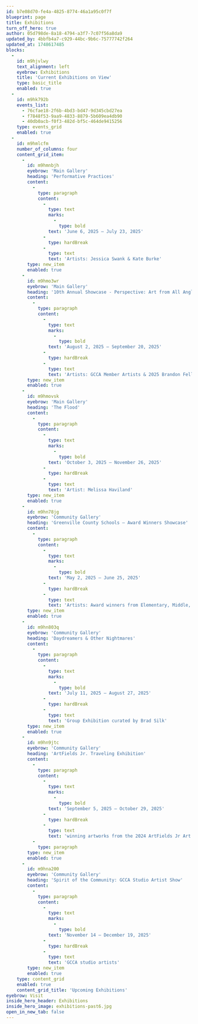 ```yaml
---
id: b7e08d70-fe4a-4825-8774-46a1a95c0f7f
blueprint: page
title: Exhibitions
turn_off_hero: true
author: 05d798de-8a18-4794-a3f7-7c07f56a8da9
updated_by: 4bbfb4a7-c929-44bc-9b6c-75777742f264
updated_at: 1748617485
blocks:
  -
    id: m9hjvlwy
    text_alignment: left
    eyebrow: Exhibitions
    title: 'Current Exhibitions on View'
    type: basic_title
    enabled: true
  -
    id: m9hk792b
    events_list:
      - 76cfae18-2f6b-4bd3-bd47-9d345cbd27ea
      - f7848f53-9aa9-4833-8879-5b609ea4db90
      - 40db0acb-f0f3-482d-bf5c-464de9415256
    type: events_grid
    enabled: true
  -
    id: m9hmlcfm
    number_of_columns: four
    content_grid_item:
      -
        id: m9hmnbjh
        eyebrow: 'Main Gallery'
        heading: 'Performative Practices'
        content:
          -
            type: paragraph
            content:
              -
                type: text
                marks:
                  -
                    type: bold
                text: 'June 6, 2025 – July 23, 2025'
              -
                type: hardBreak
              -
                type: text
                text: 'Artists: Jessica Swank & Kate Burke'
        type: new_item
        enabled: true
      -
        id: m9hmo3wr
        eyebrow: 'Main Gallery'
        heading: '10th Annual Showcase - Perspective: Art from All Angles Juried Prize Exhibition'
        content:
          -
            type: paragraph
            content:
              -
                type: text
                marks:
                  -
                    type: bold
                text: 'August 2, 2025 – September 20, 2025'
              -
                type: hardBreak
              -
                type: text
                text: 'Artists: GCCA Member Artists & 2025 Brandon Fellows'
        type: new_item
        enabled: true
      -
        id: m9hmovsk
        eyebrow: 'Main Gallery'
        heading: 'The Flood'
        content:
          -
            type: paragraph
            content:
              -
                type: text
                marks:
                  -
                    type: bold
                text: 'October 3, 2025 – November 26, 2025'
              -
                type: hardBreak
              -
                type: text
                text: 'Artist: Melissa Haviland'
        type: new_item
        enabled: true
      -
        id: m9hn78jg
        eyebrow: 'Community Gallery'
        heading: 'Greenville County Schools – Award Winners Showcase'
        content:
          -
            type: paragraph
            content:
              -
                type: text
                marks:
                  -
                    type: bold
                text: 'May 2, 2025 – June 25, 2025'
              -
                type: hardBreak
              -
                type: text
                text: 'Artists: Award winners from Elementary, Middle, & High School'
        type: new_item
        enabled: true
      -
        id: m9hn803q
        eyebrow: 'Community Gallery'
        heading: 'Daydreamers & Other Nightmares'
        content:
          -
            type: paragraph
            content:
              -
                type: text
                marks:
                  -
                    type: bold
                text: 'July 11, 2025 – August 27, 2025'
              -
                type: hardBreak
              -
                type: text
                text: 'Group Exhibition curated by Brad Silk'
        type: new_item
        enabled: true
      -
        id: m9hn9jtc
        eyebrow: 'Community Gallery'
        heading: 'ArtFields Jr. Traveling Exhibition'
        content:
          -
            type: paragraph
            content:
              -
                type: text
                marks:
                  -
                    type: bold
                text: 'September 5, 2025 – October 29, 2025'
              -
                type: hardBreak
              -
                type: text
                text: 'winning artworks from the 2024 ArtFields Jr Art Competition in addition to area participants.'
          -
            type: paragraph
        type: new_item
        enabled: true
      -
        id: m9hna200
        eyebrow: 'Community Gallery'
        heading: 'Spirit of the Community: GCCA Studio Artist Show'
        content:
          -
            type: paragraph
            content:
              -
                type: text
                marks:
                  -
                    type: bold
                text: 'November 14 – December 19, 2025'
              -
                type: hardBreak
              -
                type: text
                text: 'GCCA studio artists'
        type: new_item
        enabled: true
    type: content_grid
    enabled: true
    content_grid_title: 'Upcoming Exhibitions'
eyebrow: Visit
inside_hero_header: Exhibitions
inside_hero_image: exhibitions-past6.jpg
open_in_new_tab: false
---
```

